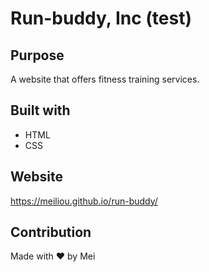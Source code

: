 # Run-buddy, Inc (test)

## Purpose
A website that offers fitness training services.

## Built with
* HTML
* CSS

## Website
https://meiliou.github.io/run-buddy/

## Contribution 
Made with ❤️ by Mei

